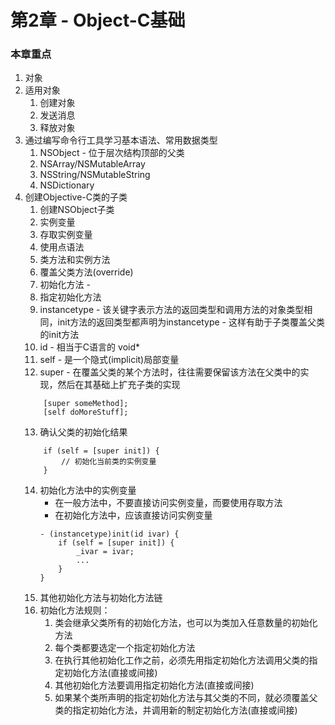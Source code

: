 # 第2章 - Object-C基础
### 本章重点
1. 对象
2. 适用对象
	1. 创建对象
	2. 发送消息
	3. 释放对象
3. 通过编写命令行工具学习基本语法、常用数据类型
	1. NSObject - 位于层次结构顶部的父类
	2. NSArray/NSMutableArray
	3. NSString/NSMutableString
	4. NSDictionary
4. 创建Objective-C类的子类
	1. 创建NSObject子类
	2. 实例变量
	3. 存取实例变量
	4. 使用点语法
	5. 类方法和实例方法
	6. 覆盖父类方法(override)
	7. 初始化方法 - 
	8. 指定初始化方法
	9. instancetype - 该关键字表示方法的返回类型和调用方法的对象类型相同，init方法的返回类型都声明为instancetype - 这样有助于子类覆盖父类的init方法
	10. id - 相当于C语言的 void*
	11. self - 是一个隐式(implicit)局部变量
	12. super - 在覆盖父类的某个方法时，往往需要保留该方法在父类中的实现，然后在其基础上扩充子类的实现
	```
		[super someMethod];
		[self doMoreStuff];
	```
	13. 确认父类的初始化结果
	```
		if (self = [super init]) {
			// 初始化当前类的实例变量
		}
	```
	14. 初始化方法中的实例变量
		* 在一般方法中，不要直接访问实例变量，而要使用存取方法
		* 在初始化方法中，应该直接访问实例变量
		```
		- (instancetype)init(id ivar) {
			if (self = [super init]) {
				_ivar = ivar;
				...
			}
		}
		```
	15. 其他初始化方法与初始化方法链
	16. 初始化方法规则：
		1. 类会继承父类所有的初始化方法，也可以为类加入任意数量的初始化方法
		2. 每个类都要选定一个指定初始化方法
		3. 在执行其他初始化工作之前，必须先用指定初始化方法调用父类的指定初始化方法(直接或间接)
		4. 其他初始化方法要调用指定初始化方法(直接或间接)
		5. 如果某个类所声明的指定初始化方法与其父类的不同，就必须覆盖父类的指定初始化方法，并调用新的制定初始化方法(直接或间接)